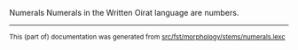 Numerals
Numerals in the Written Oirat language are numbers.

* * *

<small>This (part of) documentation was generated from [src/fst/morphology/stems/numerals.lexc](https://github.com/giellalt/lang-xwo/blob/main/src/fst/morphology/stems/numerals.lexc)</small>
